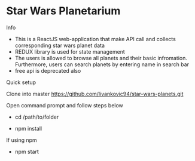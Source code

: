 # Star Wars Planetarium

Info

- This is a ReactJS web-application that make API call and collects corresponding star wars planet data
- REDUX library is used for state management
- The users is allowed to browse all planets and their basic infromation. Furthermore, users can search planets by entering name in search bar
- free api is deprecated also

Quick setup

Clone into master https://github.com/livankovic94/star-wars-planets.git

Open command prompt and follow steps below

- cd /path/to/folder

- npm install

If using npm

- npm start
